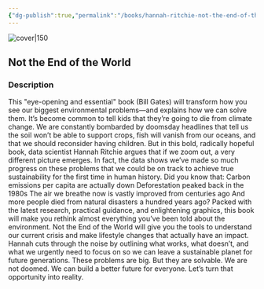 ```yaml
---
{"dg-publish":true,"permalink":"/books/hannah-ritchie-not-the-end-of-the-world/","title":"\"Not the End of the World\"","tags":["sociopolitical","politics","climate","science"]}
---
```




![cover|150](http://books.google.com/books/content?id=xua8EAAAQBAJ&printsec=frontcover&img=1&zoom=1&edge=curl&source=gbs_api)

## Not the End of the World

### Description

This "eye-opening and essential" book (Bill Gates) will transform how you see our biggest environmental problems—and explains how we can solve them. It’s become common to tell kids that they’re going to die from climate change. We are constantly bombarded by doomsday headlines that tell us the soil won’t be able to support crops, fish will vanish from our oceans, and that we should reconsider having children. But in this bold, radically hopeful book, data scientist Hannah Ritchie argues that if we zoom out, a very different picture emerges. In fact, the data shows we’ve made so much progress on these problems that we could be on track to achieve true sustainability for the first time in human history. Did you know that: Carbon emissions per capita are actually down Deforestation peaked back in the 1980s The air we breathe now is vastly improved from centuries ago And more people died from natural disasters a hundred years ago? Packed with the latest research, practical guidance, and enlightening graphics, this book will make you rethink almost everything you’ve been told about the environment. Not the End of the World will give you the tools to understand our current crisis and make lifestyle changes that actually have an impact. Hannah cuts through the noise by outlining what works, what doesn’t, and what we urgently need to focus on so we can leave a sustainable planet for future generations. These problems are big. But they are solvable. We are not doomed. We can build a better future for everyone. Let’s turn that opportunity into reality.
```